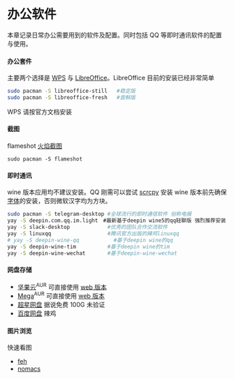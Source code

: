 # 办公软件

本章记录日常办公需要用到的软件及配置。同时包括 QQ 等即时通讯软件的配置与使用。

#### 办公套件

主要两个选择是 [WPS](<https://wiki.archlinux.org/index.php/WPS_Office_(%E7%AE%80%E4%BD%93%E4%B8%AD%E6%96%87)>) 与 [LibreOffice](https://wiki.archlinux.org/index.php/LibreOffice)。LibreOffice 目前的安装已经非常简单

```bash
sudo pacman -S libreoffice-still   #稳定版
sudo pacman -S libreoffice-fresh   #尝鲜版
```

WPS 请按官方文档安装

#### 截图

flameshot
[火焰截图](https://www.bilibili.com/video/BV1LK4y1s7wX/)

```
sudo pacman -S flameshot
```

#### 即时通讯

wine 版本应用均不建议安装。QQ 刚需可以尝试 [scrcpy](https://aur.archlinux.org/packages/scrcpy/)
安装 wine 版本前先确保[字体](https://wiki.archlinux.org/index.php/Microsoft_fonts)的安装，否则微软汉字均为方块。

```bash
sudo pacman -S telegram-desktop #全球流行的即时通信软件 俗称电报
yay -S deepin.com.qq.im.light　#最新基于deepin wine5的qq轻聊版 强烈推荐安装  需要字体Wenquanyi Micro Hei
yay -S slack-desktop            #优秀的团队合作交流软件
yay -S linuxqq                  #腾讯官方出版的辣鸡linuxqq
# yay -S deepin-wine-qq           #基于deepin wine的qq
yay -S deepin-wine-tim          #基于deepin wine的tim
yay -S deepin-wine-wechat       #基于deepin-wine-wechat
```

#### 网盘存储

- [坚果云](https://aur.archlinux.org/packages/nutstore/)<sup>AUR</sup> 可直接使用 [web 版本](https://www.jianguoyun.com/d/home#/)
- [Mega](https://aur.archlinux.org/packages/megasync/)<sup>AUR</sup> 可直接使用 [web 版本](https://mega.nz/fm/dashboard)
- [超星网盘](http://i.mooc.chaoxing.com/space/index?t=1600061701200) 据说免费 100G 未验证
- [百度网盘](https://aur.archlinux.org/packages/baidunetdisk-bin/) 辣鸡

#### 图片浏览

快速看图

- [feh](https://www.archlinux.org/packages/extra/x86_64/feh/)
- [nomacs](https://www.archlinux.org/packages/community/x86_64/nomacs/)

